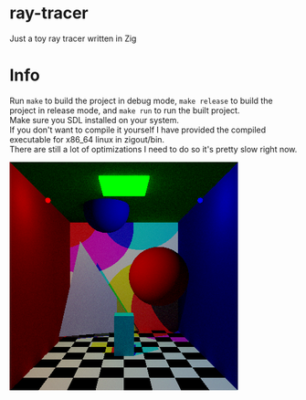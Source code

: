 # ray-tracer
Just a toy ray tracer written in Zig

# Info
Run `make` to build the project in debug mode, `make release` to build the project in release mode, and `make run` to run the built project.  
Make sure you SDL installed on your system.  
If you don't want to compile it yourself I have provided the compiled executable for x86_64 linux in zigout/bin.  
There are still a lot of optimizations I need to do so it's pretty slow right now.

![screenshot](https://raw.githubusercontent.com/vExcess/ray-tracer/main/demo-output.png?raw=true)
